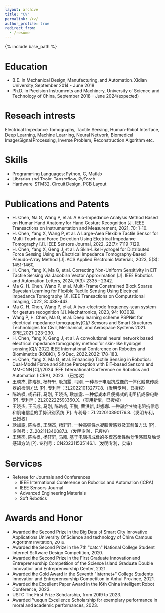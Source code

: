 ```yaml
---
layout: archive
title: "CV"
permalink: /cv/
author_profile: true
redirect_from:
  - /resume
---
```


{% include base_path %}

Education
======
* B.E. in Mechanical Design, Manufacturing, and Automation, Xidian University, September 2014 - June 2018
* Ph.D. in Precision Instruments and Machinery, University of Science and Technology of China, September 2018 – June 2024(expected)

Reseach intrests
======
Electrical Impedance Tomography, Tactile Sensing, Human-Robot Interface,  Deep Learning,  Machine Learning, Neural Network, Biomedical Image/Signal Processing, Inverse Problem, Reconstruction Algorithm etc.

Skills
======
* Programming Languages: Python, C, Matlab
* Libraries and Tools: Tensorflow, PyTorch
* Hardware: STM32, Circuit Design, PCB Layout

Publications and Patents
======
*	H. Chen, Ma G, Wang P, et al. A Bio-Impedance Analysis Method Based on Human Hand Anatomy for Hand Gesture Recognition [J]. IEEE Transactions on Instrumentation and Measurement, 2021, 70: 1-10.
*	H. Chen, Yang X, Wang P, et al. A Large-Area Flexible Tactile Sensor for Multi-Touch and Force Detection Using Electrical Impedance Tomography [J]. IEEE Sensors Journal, 2022, 22(7): 7119-7129.
*	H. Chen, Yang X, Geng J, et al. A Skin-Like Hydrogel for Distributed Force Sensing Using an Electrical Impedance Tomography-Based Pseudo-Array Method [J]. ACS Applied Electronic Materials, 2023, 5(3): 1451-1460.
*	H. Chen, Yang X, Ma G, et al. Correcting Non-Uniform Sensitivity in EIT Tactile Sensing via Jacobian Vector Approximation [J]. IEEE Robotics and Automation Letters, 2024, 9(3): 2335 - 2342.
*	Ma G, H. Chen, Wang P, et al. Multi-Frame Constrained Block Sparse Bayesian Learning for Flexible Tactile Sensing Using Electrical Impedance Tomography [J]. IEEE Transactions on Computational Imaging, 2022, 8: 438-448.
*	Ma G, H. Chen, Wang P, et al. A two-electrode frequency-scan system for gesture recognition [J]. Mechatronics, 2023, 94: 103039.
*	Wang P, H. Chen, Ma G, et al. Deep learning scheme PSPNet for electrical impedance tomography[C]// Sensors and Smart Structures Technologies for Civil, Mechanical, and Aerospace Systems 2021. SPIE,2021: 223-230.
*	H. Chen, Yang X, Geng J, et al. A convolutional neural network based electrical impedance tomography method for skin-like hydrogel sensing[C]// 2022 IEEE International Conference on Robotics and Biomimetics (ROBIO), 5-9 Dec. 2022.2022: 178-183.
*	H. Chen, Yang X, Ma G, et al. Enhancing Tactile Sensing in Robotics: Dual-Modal Force and Shape Perception with EIT-based Sensors and MM-CNN [C]//2024 IEEE International Conference on Robotics and Automation (ICRA), 2023. （已接收）
*	王晓杰, 陈皓枫, 杨轩轩, 耿加露, 马刚. 一种基于电阻抗成像的一体化触觉传感器的检测方法 [P]. 专利号：ZL202210132777.8.（发明专利，已授权）
*	陈皓枫, 杨轩轩, 马刚, 王晓杰, 耿加露. 一种低成本且便携式的电阻抗成像电路 [P]. 专利号：ZL202222593360.X.（实用新型，已授权）
*	王晓杰, 王玉成, 马刚, 陈皓枫, 王鹏, 曹洪新, 赵娜娜. 一种融合生物电阻抗信息和肌电信息的手势识别系统 [P]. 专利号：ZL202010390176.8.（发明专利，已授权）
*	耿加露, 陈皓枫, 王晓杰, 杨轩轩. 一种高弹性水凝胶传感器及其制备方法 [P]. 专利号：ZL202111340087.3.（发明专利，已授权）
*	王晓杰, 陈皓枫, 杨轩轩, 马刚. 基于电阻抗成像的多模态柔性触觉传感器及触觉感知方法 [P]. 专利号：CN202311535146.1.（发明专利，实审）
  
Services
======
* Referee for Journals and Conferences
  * IEEE International Conference on Robotics and Automation (ICRA)
  * IEEE Sensors Journal
  * Advanced Engineering Materials
  * Soft Robotics

Awards and Honor
======
* Awarded the Second Prize  in the Big Data of Smart City Innovative Applications University Of Science and
technology of China Campus Algorithm Invitation, 2019.
* Awarded the Second Prize in the 7th "catch" National College Student Internet Software Design Competition, 2020.
* Awarded the Second Prize  in the First Graduate Innovation and Entrepreneurship Competition of the Science Island Graduate Double Innovation and Entrepreneurship Center, 2021.
* Awarded the Gold Award in the Seventh "Internet+" College Students Innovation and Entrepreneurship Competition in Anhui Province, 2021.
* Awarded the Excellent Paper Award in the 16th China intelligent Robot Conference, 2023.
* USTC The First Prize Scholarship, from 2019 to 2023.
* Awarded Yuequn Excellence Scholarship  for exemplary performance in  moral and academic performances, 2023.
